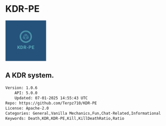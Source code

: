 # KDR-PE
<img src="https://raw.githubusercontent.com/Terpz710/KDR-PE/04d6712190e674298698f053f6bb0969b3d844f3/icon.png" width="128" height="128" />

## A KDR system.
```properties
Version: 1.0.6
    API: 5.0.0
    Updated: 07-01-2025 14:55:43 UTC
Repo: https://github.com/Terpz710/KDR-PE
License: Apache-2.0
Categories: General,Vanilla Mechanics,Fun,Chat-Related,Informational
Keywords: Death,KDR,KDR-PE,Kill,KillDeathRatio,Ratio
```
